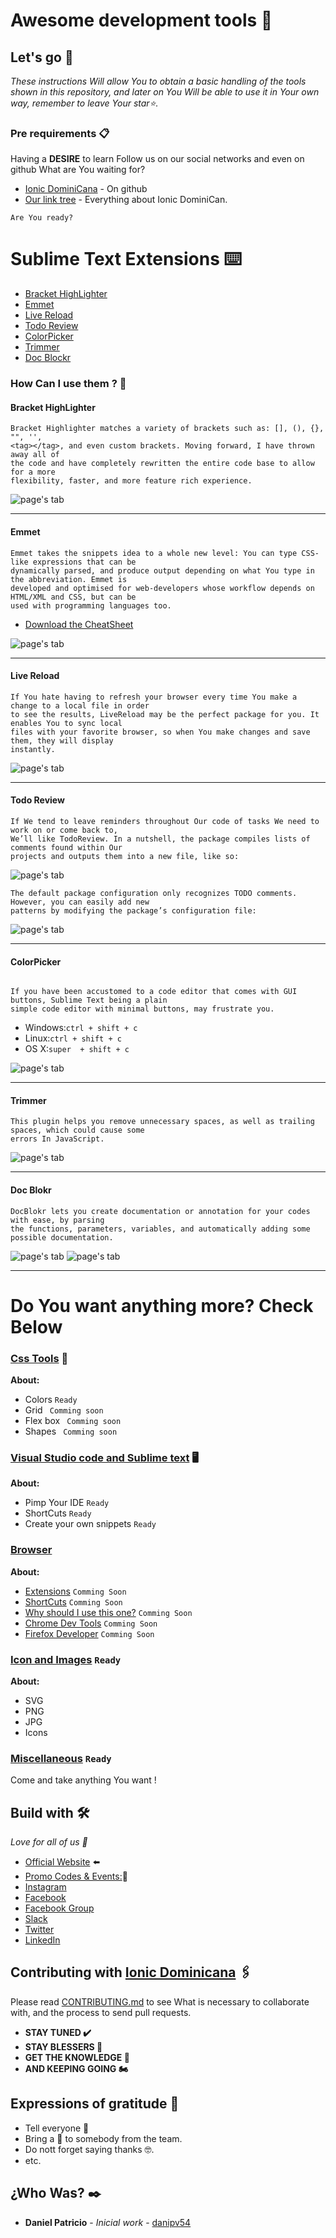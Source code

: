 # Awesome development tools  📌


## Let's go 🚀

_These instructions Will allow You to obtain a basic handling of the tools shown in this repository, and later on You Will be able to use it in Your own way, remember to leave Your star⭐._




### Pre requirements 📋



  Having a **DESIRE** to learn 
  Follow us on our social networks and even on github What are You waiting for?

* [Ionic DominiCana](https://github.com/ionicdominiCana) - On github
* [Our link tree](https://www.sublimetext.com/3) - Everything about Ionic DominiCan.

```
Are You ready?
```


#   Sublime Text Extensions ⌨️
* [Bracket HighLighter](https://bit.ly/3k9tBoq)
* [Emmet](https://packagecontrol.io/packages/Emmet)
* [Live Reload](https://packagecontrol.io/packages/LiveReload)
* [Todo Review](https://packagecontrol.io/packages/)
* [Color ​Picker](https://packagecontrol.io/packages/ColorPicker)
* [Trimmer](https://packagecontrol.io/packages/Trimmer)
* [Doc Blockr](https://packagecontrol.io/packages/DocBlockr)


### How Can I use them ? 🤔

####  Bracket HighLighter
```
Bracket Highlighter matches a variety of brackets such as: [], (), {}, "", '', 
<tag></tag>, and even custom brackets. Moving forward, I have thrown away all of 
the code and have completely rewritten the entire code base to allow for a more
flexibility, faster, and more feature rich experience.
```
![page's tab](https://github.com/ionicdominicana/Awesome-development-tools/blob/main/ides-tools/img-ext/bracket-highlighter.png) 
*******************************
####  Emmet
```
Emmet takes the snippets idea to a whole new level: You can type CSS-like expressions that can be
dynamically parsed, and produce output depending on what You type in the abbreviation. Emmet is
developed and optimised for web-developers whose workflow depends on HTML/XML and CSS, but can be 
used with programming languages too.

```

* [Download the CheatSheet ](https://docs.emmet.io/cheatsheet-a5.pdf)

![page's tab](https://github.com/ionicdominicana/Awesome-development-tools/blob/main/ides-tools/img-ext/emmet.gif) 
*******************************
####  Live Reload
```
If You hate having to refresh your browser every time You make a change to a local file in order 
to see the results, LiveReload may be the perfect package for you. It enables You to sync local 
files with your favorite browser, so when You make changes and save them, they will display 
instantly.
```
![page's tab](https://github.com/ionicdominicana/Awesome-development-tools/blob/main/ides-tools/img-ext/livereload.png) 
*******************************
####  Todo Review
```
If We tend to leave reminders throughout Our code of tasks We need to work on or come back to, 
We’ll like TodoReview. In a nutshell, the package compiles lists of comments found within Our
projects and outputs them into a new file, like so:

```
![page's tab](https://github.com/ionicdominicana/Awesome-development-tools/blob/main/ides-tools/img-ext/todo-list1.png) 
```
The default package configuration only recognizes TODO comments. However, you can easily add new 
patterns by modifying the package’s configuration file:
```
![page's tab](https://github.com/ionicdominicana/Awesome-development-tools/blob/main/ides-tools/img-ext/todo-list2.png) 
*******************************


####   ColorPicker
```

If you have been accustomed to a code editor that comes with GUI buttons, Sublime Text being a plain
simple code editor with minimal buttons, may frustrate you. 

```

* Windows:```ctrl + shift + c```
* Linux:```ctrl + shift + c```
* OS X:```super  + shift + c```

![page's tab](https://github.com/ionicdominicana/Awesome-development-tools/blob/main/ides-tools/img-ext/pick-the-color.jpg) 
*******************************
####  Trimmer
```
This plugin helps you remove unnecessary spaces, as well as trailing spaces, which could cause some
errors In JavaScript.
```
![page's tab](https://github.com/ionicdominicana/Awesome-development-tools/blob/main/ides-tools/img-ext/trimmer.gif) 
*******************************
####   Doc Blokr
```
DocBlokr lets you create documentation or annotation for your codes with ease, by parsing 
the functions, parameters, variables, and automatically adding some possible documentation.
```
![page's tab](https://github.com/ionicdominicana/Awesome-development-tools/blob/main/ides-tools/img-ext/docblokr2.gif) 
![page's tab](https://github.com/ionicdominicana/Awesome-development-tools/blob/main/ides-tools/img-ext/docblokr.gif) 




*************************************

# Do You want anything more? Check Below 


### [Css Tools](https://github.com/ionicdominicana/Awesome-development-tools/blob/main/css-Tools/CssTools.md) 🎨 

**About:**
 
* Colors ``Ready``
* Grid `` Comming soon``
* Flex box `` Comming soon``
* Shapes `` Comming soon``

### [Visual Studio code and Sublime text](https://github.com/ionicdominicana/Awesome-development-tools/blob/main/ides-tools/ides.md) 🖥️

**About:** 
          
* Pimp Your IDE ``Ready``
* ShortCuts   ``Ready``
* Create your own snippets   ``Ready``




### [Browser](https://github.com/ionicdominicana/Awesome-development-tools/blob/main/Browsers/browsers.md) 

**About:**
* [Extensions]()  ``Comming Soon``
* [ShortCuts]()  ``Comming Soon``
* [Why should I use this one?]()  ``Comming Soon``
* [Chrome Dev Tools]() ``Comming Soon``
* [Firefox Developer]() ``Comming Soon``


### [Icon and Images](https://github.com/ionicdominicana/Awesome-development-tools/blob/main/css-Tools/CssTools.md) ``Ready``

**About:**
* SVG  
* PNG
* JPG 
* Icons  

### [Miscellaneous](https://github.com/ionicdominicana/Awesome-development-tools/blob/main/miscellaneous/miscellaneous.md)  ````Ready ````
Come and take anything You want !

## Build with  🛠️

_Love for all of us 🥰_



* [Official Website](https://ionicdominicana.com) ⬅️
* [Promo Codes & Events:](https://ionicdominicana.com)🎁
* [Instagram](https://www.instagram.com/ionicdominicana/)   
* [Facebook](https://www.facebook.com/IonicDominican/) 
* [Facebook Group](https://www.facebook.com/groups/ionicdominican) 
* [Slack](https://bit.ly/3nLfesW) 
* [Twitter](https://twitter.com/ionicdominican) 
* [LinkedIn](https://www.linkedin.com/groups/8873923/) 


## Contributing with [Ionic Dominicana](https://github.com/ionicdominicana)  🖇️

Please read [CONTRIBUTING.md](https://github.com/ionicdominicana/Dev-sTools//master/CONTRIBUTING.md) to see What is necessary to collaborate with, and the process to send pull requests.

 * **STAY TUNED ✔️**
 * **STAY BLESSERS 👏**
 * **GET  THE KNOWLEDGE 🧠**
 * **AND KEEPING GOING 🏍️**





## Expressions of gratitude 🎁

* Tell everyone 📢
* Bring a 🍺 to somebody from the team. 
* Do nott forget saying thanks 🤓.
* etc.


## ¿Who Was? ✒️



* **Daniel Patricio** - *Inicial work* - [danipv54](https://github.com/danipv54) 
